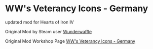 # WW's Veterancy Icons - Germany
updated mod for Hearts of Iron IV

Original Mod by Steam user [Wunderwaffle](http://steamcommunity.com/profiles/76561198303096813/myworkshopfiles/?appid=394360)

Original Mod Workshop Page [WW's Veterancy Icons - Germany](http://steamcommunity.com/sharedfiles/filedetails/?id=722311182)
